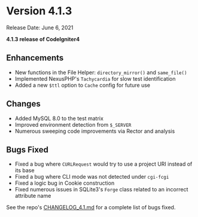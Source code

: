 # Version 4.1.3

Release Date: June 6, 2021

**4.1.3 release of CodeIgniter4**

<div class="contents" local="" depth="2">

</div>

## Enhancements

- New functions in the File Helper: `directory_mirror()` and
  `same_file()`
- Implemented NexusPHP's `Tachycardia` for slow test identification
- Added a new `$ttl` option to `Cache` config for future use

## Changes

- Added MySQL 8.0 to the test matrix
- Improved environment detection from `$_SERVER`
- Numerous sweeping code improvements via Rector and analysis

## Bugs Fixed

- Fixed a bug where `CURLRequest` would try to use a project URI instead
  of its base
- Fixed a bug where CLI mode was not detected under `cgi-fcgi`
- Fixed a logic bug in Cookie construction
- Fixed numerous issues in SQLite3's `Forge` class related to an
  incorrect attribute name

See the repo's
[CHANGELOG_4.1.md](https://github.com/codeigniter4/CodeIgniter4/blob/develop/changelogs/CHANGELOG_4.1.md)
for a complete list of bugs fixed.
